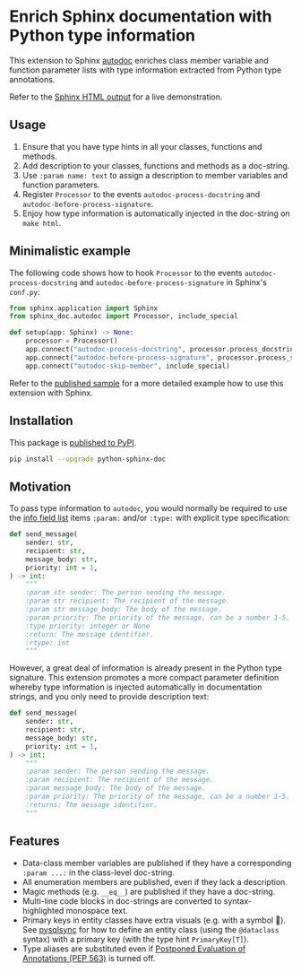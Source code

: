 # Enrich Sphinx documentation with Python type information

This extension to Sphinx [autodoc](https://www.sphinx-doc.org/en/master/usage/extensions/autodoc.html) enriches class member variable and function parameter lists with type information extracted from Python type annotations.

Refer to the [Sphinx HTML output](https://hunyadi.github.io/sphinx_doc/) for a live demonstration.

## Usage

1. Ensure that you have type hints in all your classes, functions and methods.
2. Add description to your classes, functions and methods as a doc-string.
3. Use `:param name: text` to assign a description to member variables and function parameters.
4. Register `Processor` to the events `autodoc-process-docstring` and `autodoc-before-process-signature`.
5. Enjoy how type information is automatically injected in the doc-string on `make html`.

## Minimalistic example

The following code shows how to hook `Processor` to the events `autodoc-process-docstring` and `autodoc-before-process-signature` in Sphinx's `conf.py`:

```python
from sphinx.application import Sphinx
from sphinx_doc.autodoc import Processor, include_special

def setup(app: Sphinx) -> None:
    processor = Processor()
    app.connect("autodoc-process-docstring", processor.process_docstring)
    app.connect("autodoc-before-process-signature", processor.process_signature)
    app.connect("autodoc-skip-member", include_special)
```

Refer to the [published sample](https://github.com/hunyadi/sphinx_doc/blob/master/doc/conf.py) for a more detailed example how to use this extension with Sphinx.

## Installation

This package is [published to PyPI](https://pypi.org/project/python-sphinx-doc/).

```sh
pip install --upgrade python-sphinx-doc
```

## Motivation

To pass type information to `autodoc`, you would normally be required to use the [info field list](https://www.sphinx-doc.org/en/master/usage/domains/python.html#info-field-lists) items `:param:` and/or `:type:` with explicit type specification:

```python
def send_message(
    sender: str,
    recipient: str,
    message_body: str,
    priority: int = 1,
) -> int:
    """
    :param str sender: The person sending the message.
    :param str recipient: The recipient of the message.
    :param str message_body: The body of the message.
    :param priority: The priority of the message, can be a number 1-5.
    :type priority: integer or None
    :return: The message identifier.
    :rtype: int
    """
```

However, a great deal of information is already present in the Python type signature. This extension promotes a more compact parameter definition whereby type information is injected automatically in documentation strings, and you only need to provide description text:

```python
def send_message(
    sender: str,
    recipient: str,
    message_body: str,
    priority: int = 1,
) -> int:
    """
    :param sender: The person sending the message.
    :param recipient: The recipient of the message.
    :param message_body: The body of the message.
    :param priority: The priority of the message, can be a number 1-5.
    :returns: The message identifier.
    """
```

## Features

* Data-class member variables are published if they have a corresponding `:param ...:` in the class-level doc-string.
* All enumeration members are published, even if they lack a description.
* Magic methods (e.g. `__eq__`) are published if they have a doc-string.
* Multi-line code blocks in doc-strings are converted to syntax-highlighted monospace text.
* Primary keys in entity classes have extra visuals (e.g. with a symbol 🔑). See [pysqlsync](https://github.com/hunyadi/pysqlsync) for how to define an entity class (using the `@dataclass` syntax) with a primary key (with the type hint `PrimaryKey[T]`).
* Type aliases are substituted even if [Postponed Evaluation of Annotations (PEP 563)](https://peps.python.org/pep-0563/) is turned off.
